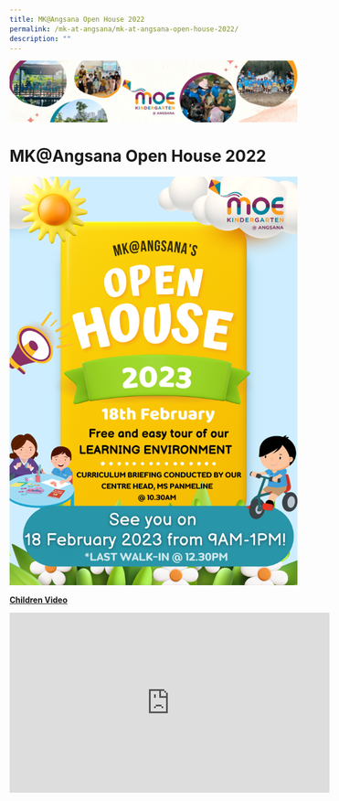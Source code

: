 ```yaml
---
title: MK@Angsana Open House 2022
permalink: /mk-at-angsana/mk-at-angsana-open-house-2022/
description: ""
---
```

![](/images/MK-Angsana.jpg)

MK@Angsana Open House 2022
==========================

![MK Poster](/images/MK%20Poster%202023.png)

<u><b>Children Video</b></u>

<iframe width="560" height="315" src="https://www.youtube.com/embed/-MU3AReEgbQ" title="YouTube video player" frameborder="0" allow="accelerometer; autoplay; clipboard-write; encrypted-media; gyroscope; picture-in-picture" allowfullscreen></iframe>


